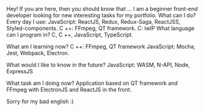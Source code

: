 Hey! If you are here, then you should know that ...
I am a beginner front-end developer looking for new interesting tasks for my portfolio.
What can I do?
Every day I use:
JavaScript: ReactJS, Redux, Redux-Saga, ReactJSS, Styled-components.
C ++: FFmpeg, QT framework.
C: lwIP
What language can I program in?
C, C ++, JavaScript, TypeScript.

What am I learning now?
C ++: FFmpeg, QT framework
JavaScript: Mocha, Jest, Webpack, Electron.

What would I like to know in the future?
JavaScript: WASM, N-API, Node, ExpressJS

What task am I doing now?
Application based on QT framework and FFmpeg with ElectronJS and ReactJS in the front.

Sorry for my bad english :)
